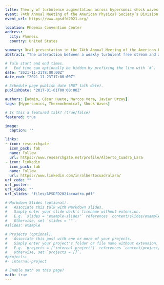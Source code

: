 ```yaml
---
title: Theory of turbulence augmentation across hypersonic shock waves
event: 74th Annual Meeting of the American Physical Society’s Division of Fluid Dynamics
event_url: https://www.apsdfd2021.org/

location: Phoenix Convention Center
address:
  city: Phoneix
  country: United States

summary: Oral presentation in the 74th Annual Meeting of the American Physical Society’s Division of Fluid Dynamics
abstract: "The interaction between a weakly turbulent free stream and a hypersonic shock wave is investigated theoretically by using linear interaction analysis (LIA). Modified Rankine-Hugoniot jump conditions that account for dissociation and vibrational excitation are derived and employed in a Fourier analysis of a hypersonic shock interacting with three-dimensional isotropic vortical disturbances. Besides confirming known endothermic effects of hypersonic thermochemistry in decreasing the mean post-shock temperature and velocity, these LIA results indicate that the enstrophy, anisotropy, intensity, and turbulent kinetic energy of the fluctuations are much more amplified through the shock than in the calorically perfect case. Additionally, the turbulent Reynolds number is amplified across the shock at hypersonic Mach numbers in the presence of dissociation and vibrational excitation, as opposed to the attenuation observed in the calorically perfect case. These results suggest that turbulence may persist and get augmented across hypersonic shock waves despite the high post-shock temperatures."

# Talk start and end times.
#   End time can optionally be hidden by prefixing the line with `#`.
date: "2021-11-21T8:00:00Z"
date_end: "2021-11-23T17:00:00Z"

# Schedule page publish date (NOT talk date).
publishDate: "2017-01-01T00:00:00Z"

authors: [admin, César Huete, Marcos Vera, Javier Urzay]
tags: [Hypersonics, Thermochemical, Shock Waves]

# Is this a featured talk? (true/false)
featured: true

image:
  caption: ''

links:
- icon: researchgate
  icon_pack: fab
  name: Follow
  url: https://www.researchgate.net/profile/Alberto_Cuadra_Lara
- icon: linkedin
  icon_pack: fab
  name: Follow
  url: https://www.linkedin.com/in/albertocuadralara/
url_code: ""
url_poster: 
url_video: ""
url_slides: "files/APSDFD2021acuadra.pdf"

# Markdown Slides (optional).
#   Associate this talk with Markdown slides.
#   Simply enter your slide deck's filename without extension.
#   E.g. `slides = "example-slides"` references `content/slides/example-slides.md`.
#   Otherwise, set `slides = ""`.
#slides: example

# Projects (optional).
#   Associate this post with one or more of your projects.
#   Simply enter your project's folder or file name without extension.
#   E.g. `projects = ["internal-project"]` references `content/project/deep-learning/index.md`.
#   Otherwise, set `projects = []`.
#projects:
#- internal-project

# Enable math on this page?
math: true
---
```


